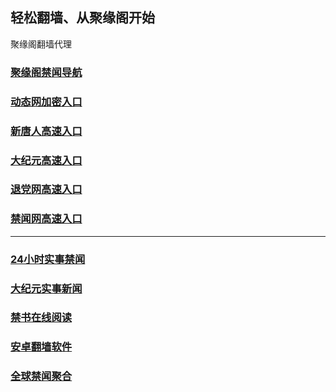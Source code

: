
## 轻松翻墙、从聚缘阁开始




聚缘阁翻墙代理 

### [聚缘阁禁闻导航](https://hz.cllyu.cf/d)

### [动态网加密入口](https://dz.tzdd.tk/6/458/888)


### [新唐人高速入口](https://dz.tzdd.tk/6/458/5)

### [大纪元高速入口](https://dz.tzdd.tk/6/458/7)

### [退党网高速入口](https://dz.tzdd.tk/6/458/8)

### [禁闻网高速入口](https://dz.tzdd.tk/ban)



***




### [24小时实事禁闻](https://git.io/fj3Go)

### [大纪元实事新闻](https://git.io/fjmgE)


### [禁书在线阅读](https://github.com/txyzum203/djy/blob/master/gb/9p.md?flntdtv#1)


### [安卓翻墙软件](https://git.io/afq)

### [全球禁闻聚合](https://github.com/gfw-breaker/banned-news1/blob/master/README.md)







